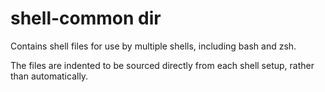 # shell-common dir

Contains shell files for use by multiple shells,
including bash and zsh.

The files are indented to be sourced directly from
each shell setup, rather than automatically.
